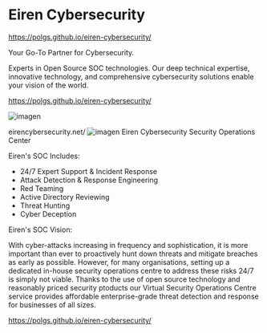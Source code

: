 # Eiren Cybersecurity
https://polgs.github.io/eiren-cybersecurity/

Your Go-To Partner for Cybersecurity.

Experts in Open Source SOC technologies. Our deep technical expertise, innovative technology, and comprehensive cybersecurity solutions enable your vision of the world.


https://polgs.github.io/eiren-cybersecurity/

![imagen](https://github.com/PolGs/eiren-cybersecurity/assets/19478700/589affa3-1a4a-4464-8c9b-e75a7d85f06f)


eirencybersecurity.net/
![imagen](https://github.com/PolGs/eiren-cybersecurity/assets/19478700/5ab175e5-262e-4f5f-a157-a922795e63fa)
Eiren Cybersecurity Security Operations Center

Eiren's SOC Includes:

- 24/7 Expert Support & Incident Response
- Attack Detection & Response Engineering
- Red Teaming
- Active Directory Reviewing
- Threat Hunting
- Cyber Deception

Eiren's SOC Vision:

With cyber-attacks increasing in frequency and sophistication, it is more important than ever to proactively hunt down threats and mitigate breaches as early as possible. However, for many organisations, setting up a dedicated in-house security operations centre to address these risks 24/7 is simply not viable. Thanks to the use of open source technology and reasonably priced security ptoducts our Virtual Security Operations Centre service provides affordable enterprise-grade threat detection and response for businesses of all sizes. 



https://polgs.github.io/eiren-cybersecurity/
